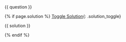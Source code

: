 {{ question }}

{% if page.solution %}
[Toggle Solution](#solution){: .solution_toggle}

<div class="solution" markdown="1">
{{ solution }}
</div>

{% endif %}